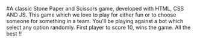#A classic Stone Paper and Scissors game, developed with HTML, CSS AND JS. 
This game which we love to play for either fun or to choose someone for something in a team.
You'll be playing against a bot which select any option randomly.
First player to score 10, wins the game.
All the best !!
